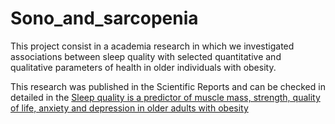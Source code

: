 # Sono_and_sarcopenia

This project consist in a academia research in which we investigated associations between sleep quality with selected quantitative and qualitative parameters of health in older individuals with obesity.

This research was published in the Scientific Reports and can be checked in detailed in the [Sleep quality is a predictor of muscle mass, strength, quality of life, anxiety and depression in older adults with obesity](https://www.nature.com/articles/s41598-023-37921-4)
